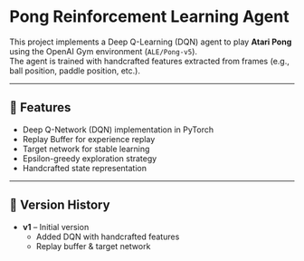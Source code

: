# Pong Reinforcement Learning Agent

This project implements a Deep Q-Learning (DQN) agent to play **Atari Pong** using the OpenAI Gym environment (`ALE/Pong-v5`).  
The agent is trained with handcrafted features extracted from frames (e.g., ball position, paddle position, etc.).

---

## 📌 Features
- Deep Q-Network (DQN) implementation in PyTorch
- Replay Buffer for experience replay
- Target network for stable learning
- Epsilon-greedy exploration strategy
- Handcrafted state representation

---


## 📜 Version History

- **v1** – Initial version  
  - Added DQN with handcrafted features  
  - Replay buffer & target network  

